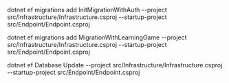 
dotnet ef migrations add InitMigrationWithAuth --project src/Infrastructure/Infrastructure.csproj --startup-project src/Endpoint/Endpoint.csproj

dotnet ef migrations add MigrationWithLearningGame --project src/Infrastructure/Infrastructure.csproj --startup-project src/Endpoint/Endpoint.csproj

dotnet ef Database Update --project src/Infrastructure/Infrastructure.csproj --startup-project src/Endpoint/Endpoint.csproj
